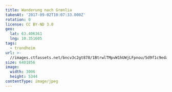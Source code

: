 ```yaml
---
title: Wanderung nach Grønlia
takenAt: '2017-09-02T10:07:33.000Z'
rotation: 0
license: CC BY-ND 3.0
geo:
  lat: 63.406361
  lng: 10.351605
tags:
  - trondheim
url: >-
  //images.ctfassets.net/bncv3c2gt878/1BtrwlTMpvW1hUWjLFpnou/5d9f1c9eda49ddd651968b7ce8f2ce9a/wanderung-nach-grnlia_36170345054_o
size: 6401856
image:
  width: 3006
  height: 5344
contentType: image/jpeg
---
```



